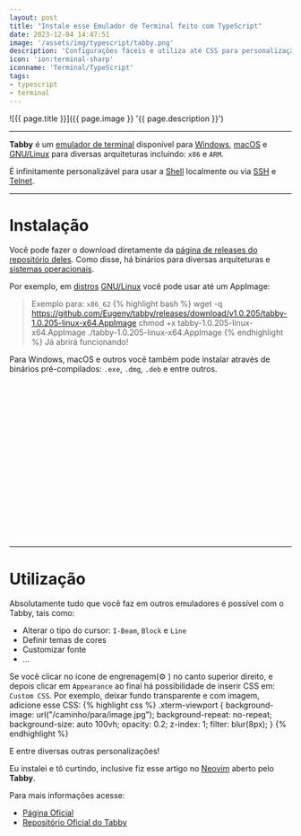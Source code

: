 ```yaml
---
layout: post
title: "Instale esse Emulador de Terminal feito com TypeScript"
date: 2023-12-04 14:47:51
image: '/assets/img/typescript/tabby.png'
description: 'Configurações fáceis e utiliza até CSS para personalização!'
icon: 'ion:terminal-sharp'
iconname: 'Terminal/TypeScript'
tags:
- typescript
- terminal
---
```


![{{ page.title }}]({{ page.image }} '{{ page.description }}')

---

**Tabby** é um [emulador de terminal](https://terminalroot.com.br/2019/08/os-10-melhores-emuladores-de-terminal-para-seu-linux.html) disponível para [Windows](https://terminalroot.com.br/tags#windows), [macOS](https://terminalroot.com.br/tags#macos) e [GNU/Linux](https://terminalroot.com.br/tags#gnulinux) para diversas arquiteturas incluindo: `x86` e `ARM`.

É infinitamente personalizável para usar a [Shell](https://terminalroot.com.br/tags#shell) localmente ou via [SSH](https://terminalroot.com.br/tags#ssh) e [Telnet](https://terminalroot.com.br/2017/02/100-melhores-ferramentas-de-seguranca-de-codigo-aberto.html).

---

# Instalação
Você pode fazer o download diretamente da [página de releases do repositório deles](https://github.com/Eugeny/tabby/releases/tag/v1.0.205). Como disse, há binários para diversas arquiteturas e [sistemas operacionais](https://terminalroot.com.br/tags/#sistemasoperacionais).

Por exemplo, em [distros](https://terminalroot.com.br/tags#distros) [GNU/Linux](https://terminalroot.com.br/tags#gnulinux) você pode usar até um AppImage:
> Exemplo para: `x86_62`
{% highlight bash %}
wget -q https://github.com/Eugeny/tabby/releases/download/v1.0.205/tabby-1.0.205-linux-x64.AppImage
chmod +x tabby-1.0.205-linux-x64.AppImage
./tabby-1.0.205-linux-x64.AppImage
{% endhighlight %}
> Já abrirá funcionando!

Para Windows, macOS e outros você também pode instalar através de binários pré-compilados: `.exe`, `.dmg`, `.deb` e entre outros.


<!-- SQUARE - GAMES ROOT -->
<script async src="//pagead2.googlesyndication.com/pagead/js/adsbygoogle.js"></script>
<ins class="adsbygoogle"
style="display:inline-block;width:336px;height:280px"
data-ad-client="ca-pub-2838251107855362"
data-ad-slot="5351066970"></ins>
<script>
(adsbygoogle = window.adsbygoogle || []).push({});
</script>

---

# Utilização
Absolutamente tudo que você faz em outros emuladores é possível com o Tabby, tais como:
+ Alterar o tipo do cursor: `I-Beam`, `Block` e `Line`
+ Definir temas de cores
+ Customizar fonte
+ ...

Se você clicar no ícone de engrenagem(⚙️ ) no canto superior direito, e depois clicar em `Appearance` ao final há possibilidade de inserir CSS em: `Custom CSS`. Por exemplo, deixar fundo transparente e com imagem, adicione esse CSS:
{% highlight css %}
.xterm-viewport {
   background-image: url("/caminho/para/image.jpg");
   background-repeat: no-repeat;
   background-size: auto 100vh;
   opacity: 0.2;
   z-index: 1;
   filter: blur(8px);
}
{% endhighlight %}

E entre diversas outras personalizações!

Eu instalei e tô curtindo, inclusive fiz esse artigo no [Neovim](https://terminalroot.com.br/tags#neovim) aberto pelo **Tabby**.

Para mais informações acesse:
+ [Página Oficial](https://tabby.sh/)
+ [Repositório Oficial do Tabby](https://github.com/Eugeny/tabby)



